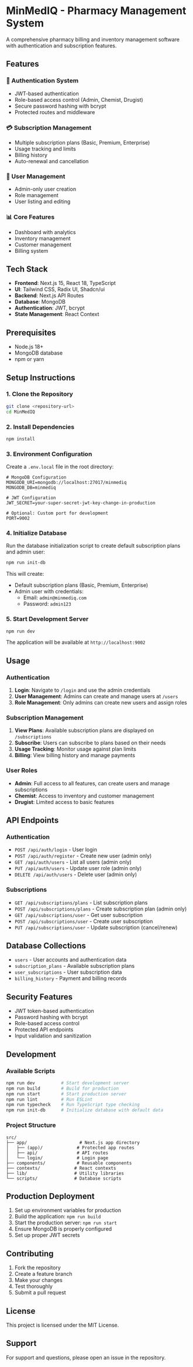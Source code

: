 # MinMedIQ - Pharmacy Management System

A comprehensive pharmacy billing and inventory management software with authentication and subscription features.

## Features

### 🔐 Authentication System
- JWT-based authentication
- Role-based access control (Admin, Chemist, Drugist)
- Secure password hashing with bcrypt
- Protected routes and middleware

### 💳 Subscription Management
- Multiple subscription plans (Basic, Premium, Enterprise)
- Usage tracking and limits
- Billing history
- Auto-renewal and cancellation

### 👥 User Management
- Admin-only user creation
- Role management
- User listing and editing

### 📊 Core Features
- Dashboard with analytics
- Inventory management
- Customer management
- Billing system

## Tech Stack

- **Frontend**: Next.js 15, React 18, TypeScript
- **UI**: Tailwind CSS, Radix UI, Shadcn/ui
- **Backend**: Next.js API Routes
- **Database**: MongoDB
- **Authentication**: JWT, bcrypt
- **State Management**: React Context

## Prerequisites

- Node.js 18+ 
- MongoDB database
- npm or yarn

## Setup Instructions

### 1. Clone the Repository

```bash
git clone <repository-url>
cd MinMedIQ
```

### 2. Install Dependencies

```bash
npm install
```

### 3. Environment Configuration

Create a `.env.local` file in the root directory:

```env
# MongoDB Configuration
MONGODB_URI=mongodb://localhost:27017/minmediq
MONGODB_DB=minmediq

# JWT Configuration
JWT_SECRET=your-super-secret-jwt-key-change-in-production

# Optional: Custom port for development
PORT=9002
```

### 4. Initialize Database

Run the database initialization script to create default subscription plans and admin user:

```bash
npm run init-db
```

This will create:
- Default subscription plans (Basic, Premium, Enterprise)
- Admin user with credentials:
  - Email: `admin@minmediq.com`
  - Password: `admin123`

### 5. Start Development Server

```bash
npm run dev
```

The application will be available at `http://localhost:9002`

## Usage

### Authentication

1. **Login**: Navigate to `/login` and use the admin credentials
2. **User Management**: Admins can create and manage users at `/users`
3. **Role Management**: Only admins can create new users and assign roles

### Subscription Management

1. **View Plans**: Available subscription plans are displayed on `/subscriptions`
2. **Subscribe**: Users can subscribe to plans based on their needs
3. **Usage Tracking**: Monitor usage against plan limits
4. **Billing**: View billing history and manage payments

### User Roles

- **Admin**: Full access to all features, can create users and manage subscriptions
- **Chemist**: Access to inventory and customer management
- **Drugist**: Limited access to basic features

## API Endpoints

### Authentication
- `POST /api/auth/login` - User login
- `POST /api/auth/register` - Create new user (admin only)
- `GET /api/auth/users` - List all users (admin only)
- `PUT /api/auth/users` - Update user role (admin only)
- `DELETE /api/auth/users` - Delete user (admin only)

### Subscriptions
- `GET /api/subscriptions/plans` - List subscription plans
- `POST /api/subscriptions/plans` - Create subscription plan (admin only)
- `GET /api/subscriptions/user` - Get user subscription
- `POST /api/subscriptions/user` - Create user subscription
- `PUT /api/subscriptions/user` - Update subscription (cancel/renew)

## Database Collections

- `users` - User accounts and authentication data
- `subscription_plans` - Available subscription plans
- `user_subscriptions` - User subscription data
- `billing_history` - Payment and billing records

## Security Features

- JWT token-based authentication
- Password hashing with bcrypt
- Role-based access control
- Protected API endpoints
- Input validation and sanitization

## Development

### Available Scripts

```bash
npm run dev          # Start development server
npm run build        # Build for production
npm run start        # Start production server
npm run lint         # Run ESLint
npm run typecheck    # Run TypeScript type checking
npm run init-db      # Initialize database with default data
```

### Project Structure

```
src/
├── app/                    # Next.js app directory
│   ├── (app)/             # Protected app routes
│   ├── api/               # API routes
│   └── login/             # Login page
├── components/            # Reusable components
├── contexts/             # React contexts
├── lib/                  # Utility libraries
└── scripts/              # Database scripts
```

## Production Deployment

1. Set up environment variables for production
2. Build the application: `npm run build`
3. Start the production server: `npm run start`
4. Ensure MongoDB is properly configured
5. Set up proper JWT secrets

## Contributing

1. Fork the repository
2. Create a feature branch
3. Make your changes
4. Test thoroughly
5. Submit a pull request

## License

This project is licensed under the MIT License.

## Support

For support and questions, please open an issue in the repository.
